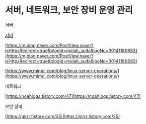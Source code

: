 # 서버, 네트워크, 보안 장비 운영 관리

서버

[서버](./%EC%84%9C%EB%B2%84_%EB%84%A4%ED%8A%B8%EC%9B%8C%ED%81%AC_%EB%B3%B4%EC%95%88_%EC%9E%A5%EB%B9%84_%EC%9A%B4%EC%98%81_%EA%B4%80%EB%A6%AC/%EC%84%9C%EB%B2%84.md)

[https://m.blog.naver.com/PostView.naver?isHttpsRedirect=true&blogId=molab_suda&logNo=30141180683](https://m.blog.naver.com/PostView.naver?isHttpsRedirect=true&blogId=molab_suda&logNo=30141180683)

[https://www.mimul.com/blog/linux-server-operations/](https://www.mimul.com/blog/linux-server-operations/)

네트워크

[https://noahlogs.tistory.com/47](https://noahlogs.tistory.com/47)

보안 장비

[https://girrr.tistory.com/25](https://girrr.tistory.com/25)
